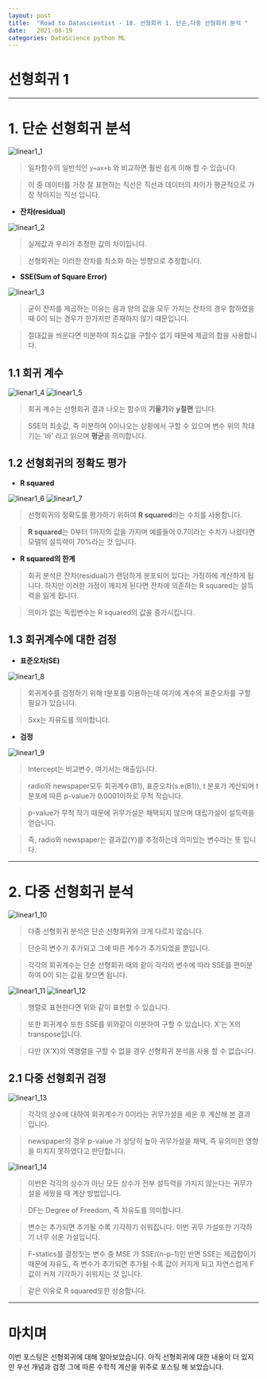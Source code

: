 ```yaml
---
layout: post
title:  "Road to Datascientist - 18. 선형회귀 1. 단순,다중 선형회귀 분석 "
date:   2021-08-19
categories: DataScience python ML
---
```

# 선형회귀 1
---

# 1. 단순 선형회귀 분석

![linear1_1](/img/linear1_1.png)

> 일차함수의 일반식인 `y=ax+b` 와 비교하면 훨씬 쉽게 이해 할 수 있습니다.

> 이 중 데이터를 가장 잘 표현하는 직선은 직선과 데이터의 차이가 평균적으로 가장 작아지는 직선 입니다.

* **잔차(residual)**

![linear1_2](/img/linear1_2.png)

> 실제값과 우리가 추정한 값의 차이입니다.

> 선형회귀는 이러한 잔차를 최소화 하는 방향으로 추정합니다.

* **SSE(Sum of Square Error)**

![linear1_3](/img/linear1_3.png)

> 굳이 잔차를 제곱하는 이유는 음과 양의 값을 모두 가지는 잔차의 경우 합하였을때 0이 되는 경우가 한가지만 존재하지 않기 때문입니다.

> 절대값을 씌운다면 미분하여 최소값을 구할수 없기 때문에 제곱의 합을 사용합니다.

## 1.1 회귀 계수

![lienar1_4](/img/linear1_4.png)
![linear1_5](/img/linear1_5.png)

> 회귀 계수는 선형회귀 결과 나오는 함수의 **기울기**와 **y절편** 입니다.

> SSE의 최솟값, 즉 미분하여 0이나오는 상황에서 구할 수 있으며 변수 위의 작대기는 '바' 라고 읽으며 **평균**을 의미합니다.

## 1.2 선형회귀의 정확도 평가

* **R squared**

![linear1_6](/img/linear1_6.png)
![linear1_7](/img/linear1_7.png)

> 선형회귀의 정확도를 평가하기 위하여 **R squared**라는 수치를 사용합니다.

> **R squared**는 0부터 1까지의 값을 가지며 예를들어 0.7이라는 수치가 나왔다면 모델의 설득력이 70%라는 것 입니다.

* **R squared의 한계**

> 회귀 분석은 잔차(residual)가 랜덤하게 분포되어 있다는 가정하에 계산하게 됩니다. 하지만 이러한 가정이 깨지게 된다면 잔차에 의존하는 R squared는 설득력을 잃게 됩니다.

> 의미가 없는 독립변수는 R squared의 값을 증가시킵니다. 

## 1.3 회귀계수에 대한 검정

* **표준오차(SE)**

![linear1_8](/img/linear1_8.png)

> 회귀계수를 검정하기 위해 t분포를 이용하는데 여기에 계수의 표준오차를 구할 필요가 있습니다.

> Sxx는 자유도를 의미합니다.

* **검정**

![linear1_9](/img/linear1_9.png)

> Intercept는 비교변수, 여기서는 매출입니다.

> radio와 newspaper모두 회귀계수(B1), 표준오차(s.e(B1)), t 분포가 계산되며 t분포에 따른 p-value가 0.0001이하로 무척 작습니다.

> p-value가 무척 작기 때문에 귀무가설은 채택되지 않으며 대립가설이 설득력을 얻습니다.

> 즉, radio와 newspaper는 결과값(Y)를 추정하는데 의미있는 변수라는 뜻 입니다.

---

# 2. 다중 선형회귀 분석

![linear1_10](/img/linear1_10.png)

> 다중 선형회귀 분석은 단순 선형회귀와 크게 다르지 않습니다.

> 단순히 변수가 추가되고 그에 따른 계수가 추가되었을 뿐입니다.

> 각각의 회귀계수는 단순 선형회귀 때와 같이 각각의 변수에 따라 SSE를 편미분하여 0이 되는 값을 찾으면 됩니다.

![linear1_11](/img/linear1_11.png)
![linear1_12](/img/linear1_12.png)

> 행렬로 표현한다면 위와 같이 표현할 수 있습니다.

> 또한 회귀계수 또한 SSE를 위와같이 미분하여 구할 수 있습니다. X'는 X의 transpose입니다.

> 다만 (X'X)의 역행렬을 구할 수 없을 경우 선형회귀 분석을 사용 할 수 없습니다.

## 2.1 다중 선형회귀 검정

![linear1_13](/img/linear1_13.png)

> 각각의 상수에 대하여 회귀계수가 0이라는 귀무가설을 세운 후 계산해 본 결과 입니다.

> newspaper의 경우 p-value 가 상당히 높아 귀무가설을 채택, 즉 유의미한 영향을 미치지 못하였다고 판단합니다.

![linear1_14](/img/linear1_14.png)

> 이번은 각각의 상수가 아닌 모든 상수가 전부 설득력을 가지지 않는다는 귀무가설을 세웠을 때 계산 방법입니다.

> DF는 Degree of Freedom, 즉 자유도를 의미합니다.

> 변수는 추가되면 추가될 수록 기각하기 쉬워집니다. 이번 귀무 가설또한 기각하기 너무 쉬운 가설입니다.

> F-statics를 결정짓는 변수 중 MSE 가 SSE/(n-p-1)인 반면 SSE는 제곱합이기 때문에 자유도, 즉 변수가 추가되면 추가될 수록 값이 커지게 되고 자연스럽게 F 값이 커져 기각하기 쉬워지는 것 입니다.

> 같은 이유로 R squared또한 상승합니다.

---
# 마치며
이번 포스팅은 선형회귀에 대해 알아보았습니다. 아직 선형회귀에 대한 내용이 더 있지만 우선 개념과 검정 그에 따른 수학적 계산을 위주로 포스팅 해 보았습니다.